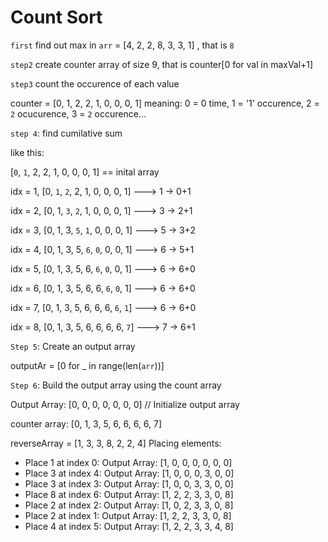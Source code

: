 # Count Sort

`first` find out max in `arr` = [4, 2, 2, 8, 3, 3, 1] , that is `8`

`step2` create counter array of size 9, that is counter[0 for val in maxVal+1]

`step3` count the occurence of each value

counter = [0, 1, 2, 2, 1, 0, 0, 0, 1] meaning: 0 = 0 time, 1 = '1' occurence, 2 = `2` ocucurence, 3 = `2` occurence...

`step 4`: find cumilative sum

like this:

[`0`, `1`, 2, 2, 1, 0, 0, 0, 1] == inital array

idx = 1, [0, `1`, `2`, 2, 1, 0, 0, 0, 1] ---> 1 -> 0+1

idx = 2, [0, 1, `3`, `2`, 1, 0, 0, 0, 1] ---> 3 -> 2+1

idx = 3, [0, 1, 3, `5`, `1`, 0, 0, 0, 1] ---> 5 -> 3+2

idx = 4, [0, 1, 3, 5, `6`, `0`, 0, 0, 1] ---> 6 -> 5+1

idx = 5, [0, 1, 3, 5, 6, `6`, `0`, 0, 1] ---> 6 -> 6+0

idx = 6, [0, 1, 3, 5, 6, 6, `6`, `0`, 1] ---> 6 -> 6+0

idx = 7, [0, 1, 3, 5, 6, 6, 6, `6`, `1`] ---> 6 -> 6+0

idx = 8, [0, 1, 3, 5, 6, 6, 6, 6, `7`] ---> 7 -> 6+1

`Step 5`: Create an output array 

outputAr = [0 for _ in range(len(`arr`))]

`Step 6`: Build the output array using the count array 

Output Array: [0, 0, 0, 0, 0, 0, 0] // Initialize output array

counter array: [0, 1, 3, 5, 6, 6, 6, 6, 7]

reverseArray =  [1, 3, 3, 8, 2, 2, 4]
Placing elements:
- Place 1 at index 0: Output Array: [1, 0, 0, 0, 0, 0, 0]
- Place 3 at index 4: Output Array: [1, 0, 0, 0, 3, 0, 0]
- Place 3 at index 3: Output Array: [1, 0, 0, 3, 3, 0, 0]
- Place 8 at index 6: Output Array: [1, 2, 2, 3, 3, 0, 8]
- Place 2 at index 2: Output Array: [1, 0, 2, 3, 3, 0, 8]
- Place 2 at index 1: Output Array: [1, 2, 2, 3, 3, 0, 8]
- Place 4 at index 5: Output Array: [1, 2, 2, 3, 3, 4, 8]
 
